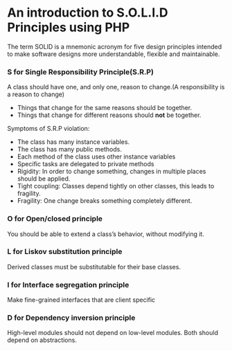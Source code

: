 # An introduction to S.O.L.I.D Principles using PHP

The term SOLID is a mnemonic acronym for five design principles intended to make software designs more understandable, flexible and maintainable.

### S for Single Responsibility Principle(S.R.P)

A class should have one, and only one, reason to change.(A responsibility is a reason to change)  
- Things that change for the same reasons should be together.
- Things that change for different reasons should **not** be together.

Symptoms of S.R.P violation:
- The class has many instance variables.
- The class has many public methods.
- Each method of the class uses other instance variables
- Specific tasks are delegated to private methods
- Rigidity: In order to change something, changes in multiple places should be applied.
- Tight coupling: Classes depend tightly on other classes, this leads to fragility.
- Fragility: One change breaks something completely different.

### O for Open/closed principle

You should be able to extend a class’s behavior, without modifying it.

### L for Liskov substitution principle

Derived classes must be substitutable for their base classes.

### I for Interface segregation principle

Make fine-grained interfaces that are client specific

### D for Dependency inversion principle

High-level modules should not depend on low-level modules. Both should depend on abstractions.
